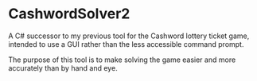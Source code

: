 # CashwordSolver2

A C# successor to my previous tool for the Cashword lottery ticket game,
intended to use a GUI rather than the less accessible command prompt.

The purpose of this tool is to make solving the game easier and more accurately than by hand and eye.
